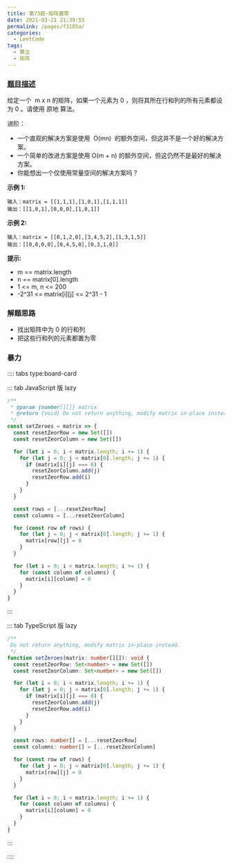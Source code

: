 ```yaml
---
title: 第73题-矩阵置零
date: 2021-03-21 21:39:53
permalink: /pages/f3105a/
categories:
  - LeetCode
tags:
  - 算法
  - 矩阵
---
```


### [题目描述](https://leetcode-cn.com/problems/set-matrix-zeroes/)

给定一个  <span class="span-shadow">m x n</span> 的矩阵，如果一个元素为 <span class="span-shadow">0</span> ，则将其所在行和列的所有元素都设为 <span class="span-shadow">0</span> 。请使用 原地 算法。

进阶：

- 一个直观的解决方案是使用  <span class="span-shadow">O(mn)</span>  的额外空间，但这并不是一个好的解决方案。
- 一个简单的改进方案是使用 <span class="span-shadow">O(m + n)</span> 的额外空间，但这仍然不是最好的解决方案。
- 你能想出一个仅使用常量空间的解决方案吗？

<!-- more -->

**示例 1:**

```
输入：matrix = [[1,1,1],[1,0,1],[1,1,1]]
输出：[[1,0,1],[0,0,0],[1,0,1]]
```

**示例 2:**

```
输入：matrix = [[0,1,2,0],[3,4,5,2],[1,3,1,5]]
输出：[[0,0,0,0],[0,4,5,0],[0,3,1,0]]
```

**提示:**

- <span class="span-shadow">m == matrix.length</span>
- <span class="span-shadow">n == matrix[0].length</span>
- <span class="span-shadow">1 <= m, n <= 200</span>
- <span class="span-shadow">-2^31 <= matrix[i][j] <= 2^31 - 1</span>

### 解题思路

- 找出矩阵中为 0 的行和列
- 把这些行和列的元素都置为零

### 暴力

:::: tabs type:board-card

::: tab JavaScript 版 lazy

```JavaScript
/**
 * @param {number[][]} matrix
 * @return {void} Do not return anything, modify matrix in-place instead.
 */
const setZeroes = matrix => {
  const resetZeorRow = new Set([])
  const resetZeorColumn = new Set([])

  for (let i = 0; i < matrix.length; i += 1) {
    for (let j = 0; j < matrix[0].length; j += 1) {
      if (matrix[i][j] === 0) {
        resetZeorColumn.add(j)
        resetZeorRow.add(i)
      }
    }
  }

  const rows = [...resetZeorRow]
  const columns = [...resetZeorColumn]

  for (const row of rows) {
    for (let j = 0; j < matrix[0].length; j += 1) {
      matrix[row][j] = 0
    }
  }

  for (let i = 0; i < matrix.length; i += 1) {
    for (const column of columns) {
      matrix[i][column] = 0
    }
  }
}
```

:::

::: tab TypeScript 版 lazy

```TypeScript
/**
 Do not return anything, modify matrix in-place instead.
 */
function setZeroes(matrix: number[][]): void {
  const resetZeorRow: Set<number> = new Set([])
  const resetZeorColumn: Set<number> = new Set([])

  for (let i = 0; i < matrix.length; i += 1) {
    for (let j = 0; j < matrix[0].length; j += 1) {
      if (matrix[i][j] === 0) {
        resetZeorColumn.add(j)
        resetZeorRow.add(i)
      }
    }
  }

  const rows: number[] = [...resetZeorRow]
  const columns: number[] = [...resetZeorColumn]

  for (const row of rows) {
    for (let j = 0; j < matrix[0].length; j += 1) {
      matrix[row][j] = 0
    }
  }

  for (let i = 0; i < matrix.length; i += 1) {
    for (const column of columns) {
      matrix[i][column] = 0
    }
  }
}
```

:::

::::
